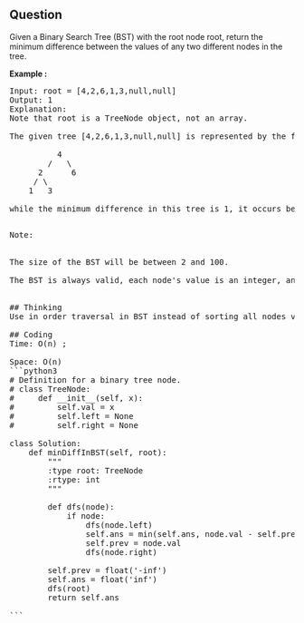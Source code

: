 ## Question
Given a Binary Search Tree (BST) with the root node root, return the minimum difference between the values of any two different nodes in the tree.

**Example :**   
<pre>
Input: root = [4,2,6,1,3,null,null]
Output: 1
Explanation:
Note that root is a TreeNode object, not an array.

The given tree [4,2,6,1,3,null,null] is represented by the following diagram:

          4
        /   \
      2      6
     / \    
    1   3  

while the minimum difference in this tree is 1, it occurs between node 1 and node 2, also between node 3 and node 2.
<pre>

Note:<br>

The size of the BST will be between 2 and 100.<br>
The BST is always valid, each node's value is an integer, and each node's value is different.<br>

## Thinking
Use in order traversal in BST instead of sorting all nodes value.

## Coding
Time: O(n) ;<br>
Space: O(n)
```python3
# Definition for a binary tree node.
# class TreeNode:
#     def __init__(self, x):
#         self.val = x
#         self.left = None
#         self.right = None

class Solution:
    def minDiffInBST(self, root):
        """
        :type root: TreeNode
        :rtype: int
        """
        
        def dfs(node):
            if node:
                dfs(node.left)
                self.ans = min(self.ans, node.val - self.prev) # prev will always be smaller than node val
                self.prev = node.val
                dfs(node.right)

        self.prev = float('-inf')
        self.ans = float('inf')
        dfs(root)
        return self.ans
        
```

